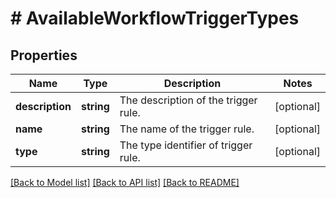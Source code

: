 # # AvailableWorkflowTriggerTypes

## Properties

Name | Type | Description | Notes
------------ | ------------- | ------------- | -------------
**description** | **string** | The description of the trigger rule. | [optional]
**name** | **string** | The name of the trigger rule. | [optional]
**type** | **string** | The type identifier of trigger rule. | [optional]

[[Back to Model list]](../../README.md#models) [[Back to API list]](../../README.md#endpoints) [[Back to README]](../../README.md)
